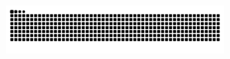 <img src="https://raw.githubusercontent.com/balota-natan-utcn/balota-natan-utcn/output/snake.svg" alt="Snke animation"/>
